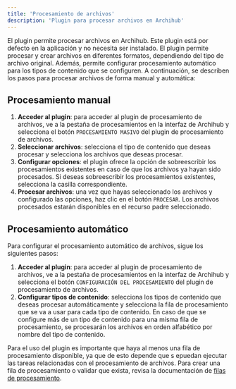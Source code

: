 ```yaml
---
title: 'Procesamiento de archivos'
description: 'Plugin para procesar archivos en Archihub'
---
```


El plugin permite procesar archivos en Archihub. Este plugin está por defecto en la aplicación y no necesita ser instalado. El plugin permite procesar y crear archivos en diferentes formatos, dependiendo del tipo de archivo original. Además, permite configurar procesamiento automático para los tipos de contenido que se configuren. A continuación, se describen los pasos para procesar archivos de forma manual y automática:

## Procesamiento manual
    
1. **Acceder al plugin**: para acceder al plugin de procesamiento de archivos, ve a la pestaña de procesamientos en la interfaz de Archihub y selecciona el botón `PROCESAMIENTO MASIVO` del plugin de procesamiento de archivos.
2. **Seleccionar archivos**: selecciona el tipo de contenido que deseas procesar y selecciona los archivos que deseas procesar.
3. **Configurar opciones**: el plugin ofrece la opción de sobreescribir los procesamientos existentes en caso de que los archivos ya hayan sido procesados. Si deseas sobreescribir los procesamientos existentes, selecciona la casilla correspondiente.
4. **Procesar archivos**: una vez que hayas seleccionado los archivos y configurado las opciones, haz clic en el botón `PROCESAR`. Los archivos procesados estarán disponibles en el recurso padre seleccionado.

## Procesamiento automático

Para configurar el procesamiento automático de archivos, sigue los siguientes pasos:

1. **Acceder al plugin**: para acceder al plugin de procesamiento de archivos, ve a la pestaña de procesamientos en la interfaz de Archihub y selecciona el botón `CONFIGURACIÓN DEL PROCESAMIENTO` del plugin de procesamiento de archivos.
2. **Configurar tipos de contenido**: selecciona los tipos de contenido que deseas procesar automáticamente y selecciona la fila de procesamiento que se va a usar para cada tipo de contenido. En caso de que se configure más de un tipo de contenido para una misma fila de procesamiento, se procesarán los archivos en orden alfabético por nombre del tipo de contenido.

Para el uso del plugin es importante que haya al menos una fila de procesamiento disponible, ya que de esto depende que s epuedan ejecutar las tareas relacionadas con el procesamiento de archivos. Para crear una fila de procesamiento o validar que exista, revisa la documentación de [filas de procesamiento](../nodos).